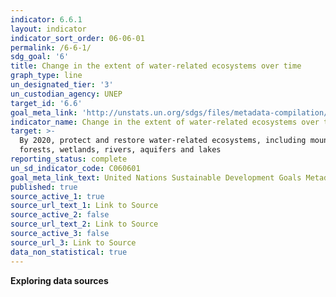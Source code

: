 ```yaml
---
indicator: 6.6.1
layout: indicator
indicator_sort_order: 06-06-01
permalink: /6-6-1/
sdg_goal: '6'
title: Change in the extent of water-related ecosystems over time
graph_type: line
un_designated_tier: '3'
un_custodian_agency: UNEP
target_id: '6.6'
goal_meta_link: 'http://unstats.un.org/sdgs/files/metadata-compilation/Metadata-Goal-6.pdf'
indicator_name: Change in the extent of water-related ecosystems over time
target: >-
  By 2020, protect and restore water-related ecosystems, including mountains,
  forests, wetlands, rivers, aquifers and lakes
reporting_status: complete
un_sd_indicator_code: C060601
goal_meta_link_text: United Nations Sustainable Development Goals Metadata (pdf 428kB)
published: true
source_active_1: true
source_url_text_1: Link to Source
source_active_2: false
source_url_text_2: Link to Source
source_active_3: false
source_url_3: Link to Source
data_non_statistical: true
---
```

**Exploring data sources**        


<div jsname="jkaScf" jscontroller="N0aijb" data-scrollable="true" data-url="https://794811023-atari-embeds.googleusercontent.com/embeds/065883df11f1dd87f25eeed983994478/inner-frame-minified.html?jsh=m%3B%2F_%2Fscs%2Fapps-static%2F_%2Fjs%2Fk%3Doz.gapi.en_GB.DpLPRNf6u2I.O%2Fam%3DwQ%2Frt%3Dj%2Fd%3D1%2Frs%3DAGLTcCOxep-mPWbej3olTT48xBG4txq68w%2Fm%3D__features__" data-code="<div style='margin: 0px; padding: 0px'> 

<iframe src="https://eip.earthengine.app/view/waterexplorer" width="100%" height="95%>"</iframe>

</div>

